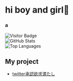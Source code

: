 # hi boy and girl💅

### a

![Visitor Badge](https://visitor-badge.laobi.icu/badge?page_id=yourusername.to9kuru)  
![GitHub Stats](https://github-readme-stats.vercel.app/api?username=to9kuru&show_icons=true&theme=radical)  
![Top Languages](https://github-readme-stats.vercel.app/api/top-langs/?username=to9kuru&layout=compact&theme=radical)

## My project 

- [twitter承認欲求満たし](https://to9kuru.github.io/tw_syounin/)
